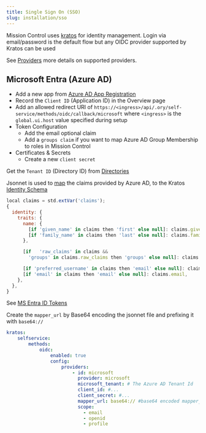 ```yaml
---
title: Single Sign On (SSO)
slug: installation/sso
---
```


Mission Control uses [kratos](https://www.ory.sh/kratos/) for identity management. Login via email/password is the default flow but any OIDC provider supported by Kratos can be used

See [Providers](https://www.ory.sh/docs/kratos/social-signin/overview) more details on supported providers.

## Microsoft Entra (Azure AD)


<Step step={1} name="Create a new Azure Entra App Registration">


* Add a new app from [Azure AD App Registration](https://portal.azure.com/#view/Microsoft_AAD_IAM/ActiveDirectoryMenuBlade/~/RegisteredApps)
* Record the `Client ID` (Application ID) in the Overview page
* Add an allowed redirect URI of `https://<ingress>/api/.ory/self-service/methods/oidc/callback/microsoft` where `<ingress>` is the `global.ui.host` value specified during setup
* Token Configuration
  * Add the email optional claim
  * Add a `groups claim` if you want to map Azure AD Group Membership to roles in Mission Control
* Certificates & Secrets
  * Create a new `client secret`

</Step>

<Step step={2} name="Get The Tenant ID">

Get the `Tenant ID` (Directory ID) from [Directories](https://portal.azure.com/#settings/directory)
</Step>

<Step step={3} name="Create a JSONNET claims mapper">

Jsonnet is used to [map](https://www.ory.sh/docs/kratos/social-signin/data-mapping) the claims provided by Azure AD, to the Kratos [Identity Schema](https://github.com/flanksource/mission-control-chart/blob/main/chart/files/kratos-identity-schema.json)

```javascript
local claims = std.extVar('claims');
{
  identity: {
    traits: {
      name: {
        [if 'given_name' in claims then 'first' else null]: claims.given_name,
        [if 'family_name' in claims then 'last' else null]: claims.family_name,
      },

      [if   'raw_claims' in claims &&
        'groups' in claims.raw_claims then 'groups' else null]: claims.raw_claims.groups,

      [if 'preferred_username' in claims then 'email' else null]: claims.preferred_username,
      [if 'email' in claims then 'email' else null]: claims.email,
    },
  },
}
```

See [MS Entra ID Tokens](https://learn.microsoft.com/en-us/entra/identity-platform/id-token-claims-reference)
</Step>

<Step step={4} name="Update the helm values">

Create the `mapper_url` by Base64 encoding the jsonnet file and prefixing it with `base64://`

```yaml title="values.yaml"
kratos:
    selfservice:
        methods:
            oidc:
                enabled: true
                config:
                    providers:
                        - id: microsoft
                          provider: microsoft
                          microsoft_tenant: # The Azure AD Tenant Id
                          client_id: #...
                          client_secret: #...
                          mapper_url: base64:// #base64 encoded mapper_url
                          scope:
                            - email
                            - openid
                            - profile
```

</Step>

